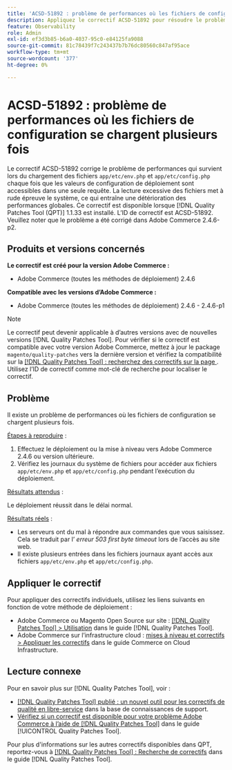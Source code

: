 ```yaml
---
title: 'ACSD-51892 : problème de performances où les fichiers de configuration se chargent plusieurs fois'
description: Appliquez le correctif ACSD-51892 pour résoudre le problème de performances Adobe Commerce en raison duquel les fichiers de configuration se chargent plusieurs fois pendant le déploiement.
feature: Observability
role: Admin
exl-id: ef3d3b85-b6a0-4037-95c0-e84125fa9088
source-git-commit: 81c78439f7c243437b7b76dc80560c847af95ace
workflow-type: tm+mt
source-wordcount: '377'
ht-degree: 0%

---
```


# ACSD-51892 : problème de performances où les fichiers de configuration se chargent plusieurs fois

Le correctif ACSD-51892 corrige le problème de performances qui survient lors du chargement des fichiers `app/etc/env.php` et `app/etc/config.php` chaque fois que les valeurs de configuration de déploiement sont accessibles dans une seule requête. La lecture excessive des fichiers met à rude épreuve le système, ce qui entraîne une détérioration des performances globales. Ce correctif est disponible lorsque [!DNL Quality Patches Tool (QPT)] 1.1.33 est installé. L’ID de correctif est ACSD-51892. Veuillez noter que le problème a été corrigé dans Adobe Commerce 2.4.6-p2.

## Produits et versions concernés

**Le correctif est créé pour la version Adobe Commerce :**

* Adobe Commerce (toutes les méthodes de déploiement) 2.4.6

**Compatible avec les versions d’Adobe Commerce :**

* Adobe Commerce (toutes les méthodes de déploiement) 2.4.6 - 2.4.6-p1

>[!NOTE]
>
>Le correctif peut devenir applicable à d’autres versions avec de nouvelles versions [!DNL Quality Patches Tool]. Pour vérifier si le correctif est compatible avec votre version Adobe Commerce, mettez à jour le package `magento/quality-patches` vers la dernière version et vérifiez la compatibilité sur la [[!DNL Quality Patches Tool] : recherchez des correctifs sur la page ](https://experienceleague.adobe.com/tools/commerce-quality-patches/index.html?lang=fr). Utilisez l’ID de correctif comme mot-clé de recherche pour localiser le correctif.

## Problème

Il existe un problème de performances où les fichiers de configuration se chargent plusieurs fois.

<u>Étapes à reproduire</u> :

1. Effectuez le déploiement ou la mise à niveau vers Adobe Commerce 2.4.6 ou version ultérieure.
1. Vérifiez les journaux du système de fichiers pour accéder aux fichiers `app/etc/env.php` et `app/etc/config.php` pendant l’exécution du déploiement.

<u>Résultats attendus</u> :

Le déploiement réussit dans le délai normal.

<u>Résultats réels</u> :

* Les serveurs ont du mal à répondre aux commandes que vous saisissez. Cela se traduit par l’ *erreur 503 first byte timeout* lors de l’accès au site web.
* Il existe plusieurs entrées dans les fichiers journaux ayant accès aux fichiers `app/etc/env.php` et `app/etc/config.php`.

## Appliquer le correctif

Pour appliquer des correctifs individuels, utilisez les liens suivants en fonction de votre méthode de déploiement :

* Adobe Commerce ou Magento Open Source sur site : [[!DNL Quality Patches Tool] > Utilisation](/help/tools/quality-patches-tool/usage.md) dans le guide [!DNL Quality Patches Tool].
* Adobe Commerce sur l’infrastructure cloud : [mises à niveau et correctifs > Appliquer les correctifs](https://experienceleague.adobe.com/docs/commerce-cloud-service/user-guide/develop/upgrade/apply-patches.html?lang=fr) dans le guide Commerce on Cloud Infrastructure.

## Lecture connexe

Pour en savoir plus sur [!DNL Quality Patches Tool], voir :

* [[!DNL Quality Patches Tool] publié : un nouvel outil pour les correctifs de qualité en libre-service](https://experienceleague.adobe.com/fr/docs/commerce-knowledge-base/kb/announcements/commerce-announcements/magento-quality-patches-released-new-tool-to-self-serve-quality-patches) dans la base de connaissances de support.
* [Vérifiez si un correctif est disponible pour votre problème Adobe Commerce à l’aide de  [!DNL Quality Patches Tool]](/help/tools/quality-patches-tool/patches-available-in-qpt/check-patch-for-magento-issue-with-magento-quality-patches.md) dans le guide [!UICONTROL Quality Patches Tool].


Pour plus d&#39;informations sur les autres correctifs disponibles dans QPT, reportez-vous à [[!DNL Quality Patches Tool] : Recherche de correctifs](https://experienceleague.adobe.com/tools/commerce-quality-patches/index.html?lang=fr) dans le guide [!DNL Quality Patches Tool].
